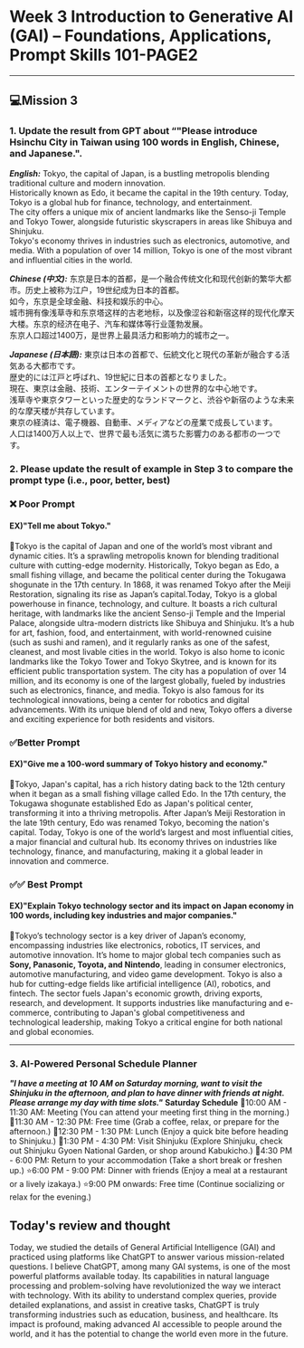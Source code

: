 # Week 3 Introduction to Generative AI (GAI) – Foundations, Applications, Prompt Skills 101-PAGE2
***
## 💻Mission 3
### 1. Update the result from GPT about “"Please introduce Hsinchu City  in Taiwan using 100 words in English, Chinese, and Japanese.". 
***English:***
Tokyo, the capital of Japan, is a bustling metropolis blending traditional culture and modern innovation. 
<br>Historically known as Edo, it became the capital in the 19th century. Today, Tokyo is a global hub for finance, technology, and entertainment. 
<br>The city offers a unique mix of ancient landmarks like the Senso-ji Temple and Tokyo Tower, alongside futuristic skyscrapers in areas like Shibuya and Shinjuku.<br>Tokyo's economy thrives in industries such as electronics, automotive, and media. With a population of over 14 million, Tokyo is one of the most vibrant and influential cities in the world.

***Chinese (中文):***
东京是日本的首都，是一个融合传统文化和现代创新的繁华大都市。历史上被称为江户，19世纪成为日本的首都。
<br>如今，东京是全球金融、科技和娱乐的中心。
<br>城市拥有像浅草寺和东京塔这样的古老地标，以及像涩谷和新宿这样的现代化摩天大楼。东京的经济在电子、汽车和媒体等行业蓬勃发展。
<br>东京人口超过1400万，是世界上最具活力和影响力的城市之一。

***Japanese (日本語):***
東京は日本の首都で、伝統文化と現代の革新が融合する活気ある大都市です。
<br>歴史的には江戸と呼ばれ、19世紀に日本の首都となりました。
<br>現在、東京は金融、技術、エンターテイメントの世界的な中心地です。
<br>浅草寺や東京タワーといった歴史的なランドマークと、渋谷や新宿のような未来的な摩天楼が共存しています。
<br>東京の経済は、電子機器、自動車、メディアなどの産業で成長しています。
<br>人口は1400万人以上で、世界で最も活気に満ちた影響力のある都市の一つです。

### 2. Please update the result of example in Step 3 to compare the prompt type (i.e., poor, better, best)
### ❌ Poor Prompt 
#### EX)"Tell me about Tokyo." 
🔅Tokyo is the capital of Japan and one of the world’s most vibrant and dynamic cities. It’s a sprawling metropolis known for blending traditional culture with cutting-edge modernity. Historically, Tokyo began as Edo, a small fishing village, and became the political center during the Tokugawa shogunate in the 17th century. In 1868, it was renamed Tokyo after the Meiji Restoration, signaling its rise as Japan’s capital.Today, Tokyo is a global powerhouse in finance, technology, and culture. It boasts a rich cultural heritage, with landmarks like the ancient Senso-ji Temple and the Imperial Palace, alongside ultra-modern districts like Shibuya and Shinjuku. It’s a hub for art, fashion, food, and entertainment, with world-renowned cuisine (such as sushi and ramen), and it regularly ranks as one of the safest, cleanest, and most livable cities in the world. Tokyo is also home to iconic landmarks like the Tokyo Tower and Tokyo Skytree, and is known for its efficient public transportation system.
The city has a population of over 14 million, and its economy is one of the largest globally, fueled by industries such as electronics, finance, and media. Tokyo is also famous for its technological innovations, being a center for robotics and digital advancements. With its unique blend of old and new, Tokyo offers a diverse and exciting experience for both residents and visitors.

### ✅Better Prompt 
#### EX)"Give me a 100-word summary of Tokyo history and economy." 
🔅Tokyo, Japan's capital, has a rich history dating back to the 12th century when it began as a small fishing village called Edo. In the 17th century, the Tokugawa shogunate established Edo as Japan's political center, transforming it into a thriving metropolis. After Japan’s Meiji Restoration in the late 19th century, Edo was renamed Tokyo, becoming the nation's capital. Today, Tokyo is one of the world’s largest and most influential cities, a major financial and cultural hub. Its economy thrives on industries like technology, finance, and manufacturing, making it a global leader in innovation and commerce.

### ✅✅ Best Prompt 
#### EX)"Explain Tokyo technology sector and its impact on Japan economy in 100 words, including key industries and major companies." 
🔅Tokyo’s technology sector is a key driver of Japan’s economy, encompassing industries like electronics, robotics, IT services, and automotive innovation. It’s home to major global tech companies such as **Sony, Panasonic, Toyota, and Nintendo**, leading in consumer electronics, automotive manufacturing, and video game development. Tokyo is also a hub for cutting-edge fields like artificial intelligence (AI), robotics, and fintech. The sector fuels Japan's economic growth, driving exports, research, and development. It supports industries like manufacturing and e-commerce, contributing to Japan's global competitiveness and technological leadership, making Tokyo a critical engine for both national and global economies.
***
### 3. AI-Powered Personal Schedule Planner
***"I have a meeting at 10 AM on Saturday morning, want to visit the Shinjuku in the afternoon, and plan to have dinner with friends at night. Please arrange my day with time slots."***
**Saturday Schedule**
🔅10:00 AM - 11:30 AM: Meeting (You can attend your meeting first thing in the morning.)
🔅11:30 AM - 12:30 PM: Free time (Grab a coffee, relax, or prepare for the afternoon.)
🔅12:30 PM - 1:30 PM: Lunch (Enjoy a quick bite before heading to Shinjuku.)
🔅1:30 PM - 4:30 PM: Visit Shinjuku (Explore Shinjuku, check out Shinjuku Gyoen National Garden, or shop around Kabukicho.)
🔅4:30 PM - 6:00 PM: Return to your accommodation (Take a short break or freshen up.)
⭐6:00 PM - 9:00 PM: Dinner with friends (Enjoy a meal at a restaurant or a lively izakaya.)
⭐9:00 PM onwards: Free time (Continue socializing or relax for the evening.)

















## Today's review and thought
Today, we studied the details of General Artificial Intelligence (GAI) and practiced using platforms like ChatGPT to answer various mission-related questions. I believe ChatGPT, among many GAI systems, is one of the most powerful platforms available today. Its capabilities in natural language processing and problem-solving have revolutionized the way we interact with technology. With its ability to understand complex queries, provide detailed explanations, and assist in creative tasks, ChatGPT is truly transforming industries such as education, business, and healthcare. Its impact is profound, making advanced AI accessible to people around the world, and it has the potential to change the world even more in the future.
